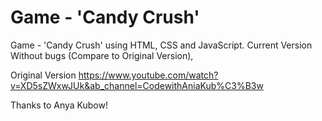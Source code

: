 # Game - 'Candy Crush'

Game - 'Candy Crush' using HTML, CSS and JavaScript.
Current Version Without bugs (Compare to Original Version),

Original Version
https://www.youtube.com/watch?v=XD5sZWxwJUk&ab_channel=CodewithAniaKub%C3%B3w

Thanks to Anya Kubow!
